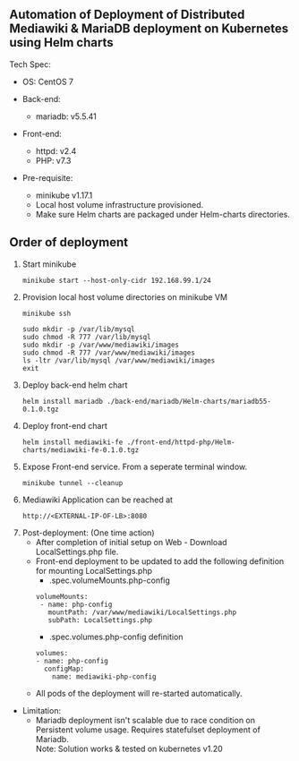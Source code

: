 Automation of Deployment of Distributed Mediawiki & MariaDB deployment on Kubernetes using Helm charts
------------------------------------------------------------------------------------------------------

Tech Spec:
 - OS: CentOS 7
 - Back-end:
    - mariadb: v5.5.41
 - Front-end:
    - httpd: v2.4
    - PHP: v7.3

- Pre-requisite:
    - minikube v1.17.1
    - Local host volume infrastructure provisioned.
    - Make sure Helm charts are packaged under Helm-charts directories.

Order of deployment
-------------------
1. Start minikube
    ```
    minikube start --host-only-cidr 192.168.99.1/24
    ```
2. Provision local host volume directories on minikube VM
    ```
    minikube ssh

    sudo mkdir -p /var/lib/mysql
    sudo chmod -R 777 /var/lib/mysql
    sudo mkdir -p /var/www/mediawiki/images
    sudo chmod -R 777 /var/www/mediawiki/images
    ls -ltr /var/lib/mysql /var/www/mediawiki/images
    exit
    ```
3. Deploy back-end helm chart
    ```
    helm install mariadb ./back-end/mariadb/Helm-charts/mariadb55-0.1.0.tgz
    ```
4. Deploy front-end chart
    ``` 
    helm install mediawiki-fe ./front-end/httpd-php/Helm-charts/mediawiki-fe-0.1.0.tgz
    ```
5. Expose Front-end service. From a seperate terminal window.
    ```
    minikube tunnel --cleanup
    ```
6. Mediawiki Application can be reached at 
    ```
    http://<EXTERNAL-IP-OF-LB>:8080
    ```
7. Post-deployment: (One time action)
    - After completion of initial setup on Web - Download LocalSettings.php file.
    - Front-end deployment to be updated to add the following definition for mounting LocalSettings.php
        - .spec.volumeMounts.php-config
        ```
        volumeMounts:
         - name: php-config
           mountPath: /var/www/mediawiki/LocalSettings.php
           subPath: LocalSettings.php
        ```
        - .spec.volumes.php-config definition
        ```
        volumes:
        - name: php-config
          configMap:
            name: mediawiki-php-config
        ```
    - All pods of the deployment will re-started automatically.


- Limitation:
    - Mariadb deployment isn't scalable due to race condition on Persistent volume usage. Requires statefulset deployment of Mariadb.                                                                                                                                    
Note: Solution works & tested on kubernetes v1.20